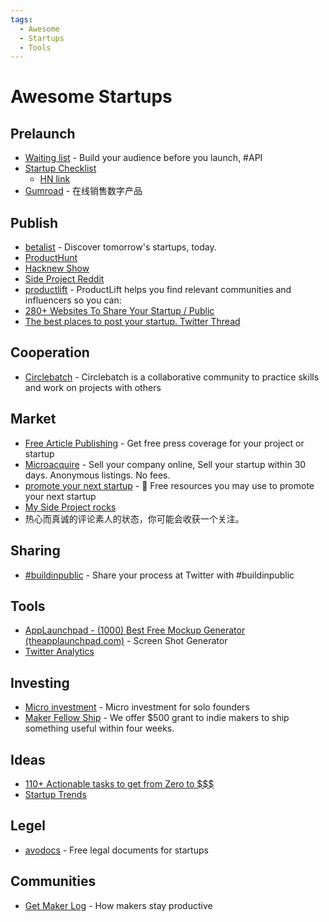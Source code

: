 ```yaml
---
tags:
  - Awesome
  - Startups
  - Tools
---
```


# Awesome Startups

## Prelaunch

- [Waiting list](https://waitinglist.app/) - Build your audience before you launch, #API
- [Startup Checklist](https://www.defmacro.org/2019/03/26/startup-checklist.html)
  - [HN link](https://news.ycombinator.com/item?id=20254057)
- [Gumroad](https://app.gumroad.com/) - 在线销售数字产品

## Publish

- [betalist](https://betalist.com/) - Discover tomorrow's startups, today.
- [ProductHunt](https://www.producthunt.com/)
- [Hacknew Show](https://news.ycombinator.com/show)
- [Side Project Reddit](https://www.reddit.com/r/SideProject/)
- [productlift](https://productlift.ai/) - ProductLift helps you find relevant communities and influencers so you can:
- [280+ Websites To Share Your Startup / Public](https://airtable.com/shrwqaak73gy83w9A/tblu5RcUft9fYp9Ju/viwFHmIyMniXzlpK4?blocks=show)
- [The best places to post your startup. Twitter Thread](https://twitter.com/jakeprins_nl/status/1293243281556594690?s=21)

## Cooperation

- [Circlebatch](https://circlebatch.com/) - Circlebatch is a collaborative community to practice skills and work on projects with others

## Market

- [Free Article Publishing](https://liquidary.com/freearticle/) - Get free press coverage for your project or startup
- [Microacquire](https://microacquire.com/buyers/) - Sell your company online, Sell your startup within 30 days. Anonymous listings. No fees.
- [promote your next startup](https://github.com/trekhleb/promote-your-next-startup) - 🚀 Free resources you may use to promote your next startup
- [My Side Project rocks](https://mysideproject.rocks/)
- 热心而真诚的评论素人的状态，你可能会收获一个关注。

## Sharing

- [#buildinpublic](https://buildinpublic.com/) - Share your process at Twitter with #buildinpublic

## Tools

- [AppLaunchpad - (1000) Best Free Mockup Generator (theapplaunchpad.com)](https://theapplaunchpad.com/mockup-generator/) - Screen Shot Generator
- [Twitter Analytics](https://www.twitonomy.com/)

## Investing

- [Micro investment](https://www.micro-invest.io/) - Micro investment for solo founders
- [Maker Fellow Ship](https://www.makerfellowship.com/) - We offer $500 grant to indie makers to ship something useful within four weeks.

## Ideas

- [110+ Actionable tasks to get from Zero to $$$](https://www.notion.so/110-Actionable-tasks-to-get-from-Zero-to-2a28bd237e964f75a8f4cf8fcd8182c5)
- [Startup Trends](https://undertheradar.io/)

## Legel

- [avodocs](https://www.avodocs.com/) - Free legal documents for startups

## Communities

- [Get Maker Log](https://getmakerlog.com/) - How makers stay productive
